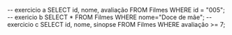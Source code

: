 -- exercicio a
SELECT id, nome, avaliação FROM Filmes WHERE id = "005";
-- exericio b
SELECT * FROM Filmes WHERE nome="Doce de mãe";
-- exercicio c
SELECT id, nome, sinopse FROM Filmes WHERE avaliação >= 7;